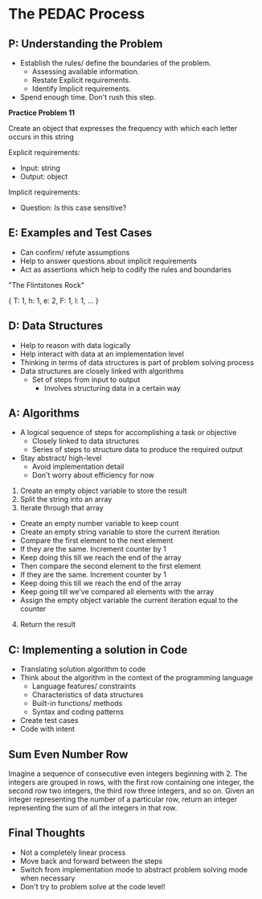 # The PEDAC Process

## P: Understanding the Problem

- Establish the rules/ define the boundaries of the problem.
  - Assessing available information.
  - Restate Explicit requirements.
  - Identify Implicit requirements.
- Spend enough time. Don't rush this step.

**Practice Problem 11**

Create an object that expresses the frequency with which each letter occurs in this string

Explicit requirements:
- Input: string
- Output: object

Implicit requirements:
- Question: Is this case sensitive?

## E: Examples and Test Cases

- Can confirm/ refute assumptions
- Help to answer questions about implicit requirements
- Act as assertions which help to codify the rules and boundaries

"The Flintstones Rock"

{ T: 1, h: 1, e: 2, F: 1, l: 1, ... }


## D: Data Structures

- Help to reason with data logically
- Help interact with data at an implementation level
- Thinking in terms of data structures is part of problem solving process
- Data structures are closely linked with algorithms
  - Set of steps from input to output
    - Involves structuring data in a certain way

## A: Algorithms

- A logical sequence of steps for accomplishing a task or objective
  - Closely linked to data structures
  - Series of steps to structure data to produce the required output
- Stay abstract/ high-level
  - Avoid implementation detail
  - Don't worry about efficiency for now

1. Create an empty object variable to store the result
2. Split the string into an array
3. Iterate through that array
  - Create an empty number variable to keep count
  - Create an empty string variable to store the current iteration
  - Compare the first element to the next element
  - If they are the same. Increment counter by 1
  - Keep doing this till we reach the end of the array
  - Then compare the second element to the first element
  - If they are the same. Increment counter by 1
  - Keep doing this till we reach the end of the array
  - Keep going till we've compared all elements with the array
  - Assign the empty object variable the current iteration equal to the counter
4. Return the result

## C: Implementing a solution in Code

- Translating solution algorithm to code
- Think about the algorithm in the context of the programming language 
  - Language features/ constraints
  - Characteristics of data structures
  - Built-in functions/ methods
  - Syntax and coding patterns
- Create test cases
- Code with intent

## Sum Even Number Row

Imagine a sequence of consecutive even integers beginning with 2. The integers are grouped in rows, with the first row containing one integer, the second row two integers, the third row three integers, and so on. Given an integer representing the number of a particular row, return an integer representing the sum of all the integers in that row.

## Final Thoughts

- Not a completely linear process
- Move back and forward between the steps
- Switch from implementation mode to abstract problem solving mode when necessary
- Don't try to problem solve at the code level!